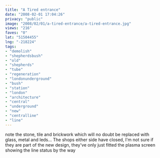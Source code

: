 ```yaml
---
title: "A Tired entrance"
date: "2008-02-01 17:04:26"
privacy: "public"
image: "2008/02/01/a-tired-entrance/a-tired-entrance.jpg"
views: "216"
faves: "0"
lat: "51504455"
lng: "-218224"
tags:
- "demolish"
- "shepherdsbush"
- "old"
- "shepherds"
- "tube"
- "regeneration"
- "londonunderground"
- "bush"
- "station"
- "london"
- "architecture"
- "central"
- "underground"
- "new"
- "centralline"
- "line"
---
```

note the stone, tile and brickwork which will no doubt be replaced with glass, metal  and leds... The shops either side have closed, I'm not sure if they are part of the new design, they've only just fitted the plasma screen showing the line status by the way
